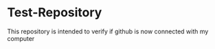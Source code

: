 # Test-Repository
This repository is intended to verify if github is now connected with my computer
